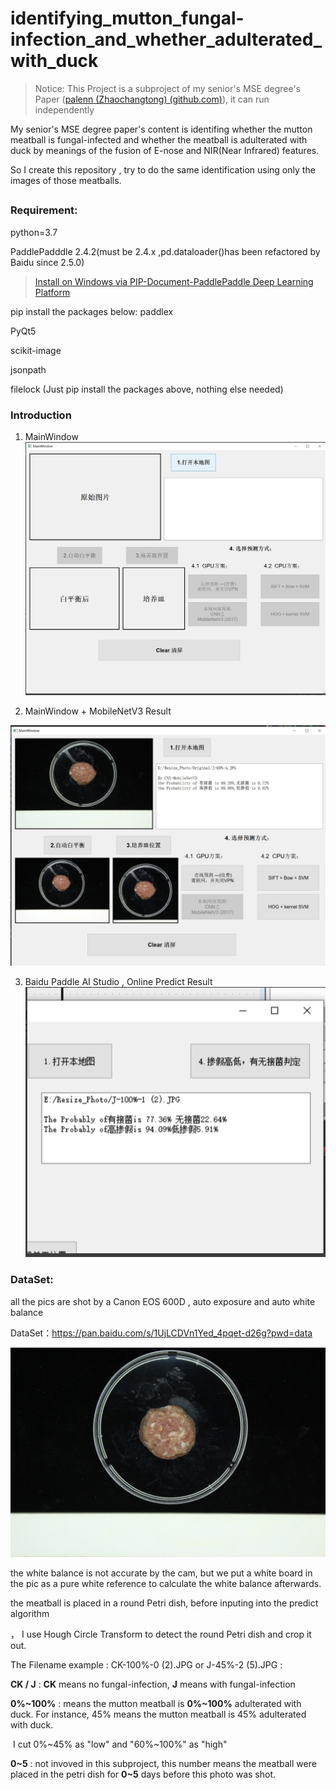 # identifying_mutton_fungal-infection_and_whether_adulterated_with_duck

> Notice: This Project is a subproject of my senior's  MSE degree's Paper ([palenn (Zhaochangtong) (github.com)](https://github.com/palenn)), it can run independently

My senior's MSE degree paper's content is identifing whether the mutton meatball is fungal-infected and whether the meatball is adulterated with duck by meanings of the fusion of E-nose and NIR(Near Infrared) features.

So I create  this repository , try to do the same identification using only the images of those meatballs.

## 

### Requirement:

python=3.7 

PaddlePadddle 2.4.2(must be 2.4.x ,pd.dataloader()has been refactored by Baidu since 2.5.0)

> [Install on Windows via PIP-Document-PaddlePaddle Deep Learning Platform](https://www.paddlepaddle.org.cn/documentation/docs/en/2.4/install/pip/windows-pip_en.html)

pip install the packages below:
paddlex

PyQt5

scikit-image

jsonpath

filelock
(Just pip install the packages above, nothing else needed)


### Introduction

1. MainWindow
 ![MainWindow](readme_image/MainWindow_WithoutPic.png)

2. MainWindow + MobileNetV3 Result

 ![MainWindow2](readme_image/MainWindow_WithPic.png)

3. Baidu Paddle AI Studio , Online Predict Result
 ![UI](readme_image/UI_Preview2.png)

### DataSet:

all the pics are shot by a Canon EOS 600D ,  auto exposure and auto white balance

DataSet：https://pan.baidu.com/s/1UjLCDVn1Yed_4pqet-d26g?pwd=data 


 ![example_pic](readme_image/example_image.JPG)

the white balance is not accurate by the cam, but we put a white board in the pic as a pure white reference to calculate the white balance afterwards.

the meatball is placed in a round Petri dish, before inputing into the predict algorithm

， I use Hough Circle Transform to detect the round Petri dish and crop it out.



The Filename example : CK-100%-0 (2).JPG  or J-45%-2 (5).JPG :

__CK / J__ : **CK** means no fungal-infection, **J** means with fungal-infection

**0%~100%** : means the mutton meatball is  **0%~100%** adulterated with duck. For instance, 45% means the mutton meatball is 45% adulterated with duck.  

​	 I cut 0%~45% as "low"  and "60%~100%" as "high"

**0~5** : not invoved in this subproject, this number means the meatball  were placed in the petri dish for **0~5** days before this photo was shot. 

